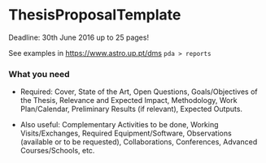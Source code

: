 # ThesisProposalTemplate

Deadline: 30th June 2016
up to 25 pages!

See examples in https://www.astro.up.pt/dms   `pda > reports`

### What you need

- Required: Cover, State of the Art, Open Questions, Goals/Objectives of the Thesis, Relevance and Expected Impact, Methodology, Work Plan/Calendar, Preliminary Results (if relevant), Expected Outputs.

- Also useful: Complementary Activities to be done, Working Visits/Exchanges, Required Equipment/Software, Observations (available or to be requested), Collaborations, Conferences, Advanced Courses/Schools, etc.
